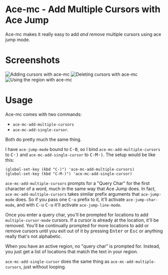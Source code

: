 Ace-mc - Add Multiple Cursors with Ace Jump
===========================================

Ace-mc makes it really easy to add *and remove* multiple cursors using
ace jump mode.

# Screenshots
<img src="https://jmm.io/ace-mc/add-example.gif" alt="Adding cursors with ace-mc">

<img src="https://jmm.io/ace-mc/delete-example.gif" alt="Deleting cursors with ace-mc">

<img src="https://jmm.io/ace-mc/region-example.gif" alt="Using the region with ace-mc">

# Usage

Ace-mc comes with two commands:
* `ace-mc-add-multiple-cursors`
* `ace-mc-add-single-cursor`.

Both do pretty much the same thing.

I have `ace-jump-mode` bound to <kbd>C-0</kbd>, so I bind
`ace-mc-add-multiple-cursors` to <kbd>C-)</kbd> and
`ace-mc-add-single-cursor` to <kbd>C-M-)</kbd>. The setup would be like
this:

```elisp
(global-set-key (kbd "C-)") 'ace-mc-add-multiple-cursors)
(global-set-key (kbd "C-M-)") 'ace-mc-add-single-cursor)
```

`ace-mc-add-multiple-cursors` prompts for a "Query Char" for the first
character of a word, much in the same way that Ace Jump does. In fact,
`ace-mc-add-multiple-cursors` takes similar prefix arguments that
`ace-jump-mode` does. So if you pass one <kbd>C-u</kbd> prefix to it, it'll
activate `ace-jump-char-mode`, and with <kbd>C-u</kbd> <kbd>C-u</kbd> it'll activate
`ace-jump-line-mode`.

Once you enter a query char, you'll be prompted for locations to add
`multiple-cursor-mode` cursors. If a cursor is already at the
location, it'll be removed. You'll be continually prompted for more
locations to add or remove cursors until you exit out of it by pressing
<kbd>Enter</kbd> or <kbd>Esc</kbd> or anything really that's not
alphabetic.

When you have an active region, no "query char" is prompted
for. Instead, you just get a list of locations that match the text in
your region.

`ace-mc-add-single-cursor` does the same thing as
`ace-mc-add-multiple-cursors`, just without looping.
